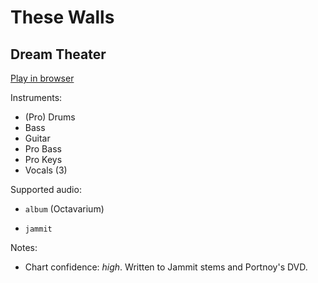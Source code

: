 # These Walls

## Dream Theater


[Play in browser](http://pages.cs.wisc.edu/~tolly/customs/dream-theater/these-walls)

Instruments:

  * (Pro) Drums
  * Bass
  * Guitar
  * Pro Bass
  * Pro Keys
  * Vocals (3)

Supported audio:

  * `album` (Octavarium)

  * `jammit`

Notes:

  * Chart confidence: *high*. Written to Jammit stems and Portnoy's DVD.

